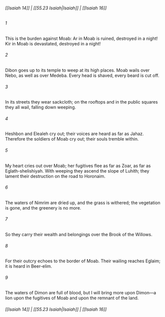 
###### [[Isaiah 14]] | [[55.23 Isaiah|Isaiah]] | [[Isaiah 16]]

###### 1
This is the burden against Moab: Ar in Moab is ruined, destroyed in a night! Kir in Moab is devastated, destroyed in a night!
###### 2
Dibon goes up to its temple to weep at its high places. Moab wails over Nebo, as well as over Medeba. Every head is shaved, every beard is cut off.
###### 3
In its streets they wear sackcloth; on the rooftops and in the public squares they all wail, falling down weeping.
###### 4
Heshbon and Elealeh cry out; their voices are heard as far as Jahaz. Therefore the soldiers of Moab cry out; their souls tremble within.
###### 5
My heart cries out over Moab; her fugitives flee as far as Zoar, as far as Eglath-shelishiyah. With weeping they ascend the slope of Luhith; they lament their destruction on the road to Horonaim.
###### 6
The waters of Nimrim are dried up, and the grass is withered; the vegetation is gone, and the greenery is no more.
###### 7
So they carry their wealth and belongings over the Brook of the Willows.
###### 8
For their outcry echoes to the border of Moab. Their wailing reaches Eglaim; it is heard in Beer-elim.
###### 9
The waters of Dimon are full of blood, but I will bring more upon Dimon—a lion upon the fugitives of Moab and upon the remnant of the land.

###### [[Isaiah 14]] | [[55.23 Isaiah|Isaiah]] | [[Isaiah 16]]
